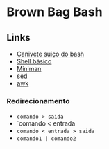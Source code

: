 # Brown Bag Bash

## Links

- [Canivete suiço do bash](http://aurelio.net/shell/canivete/)
- [Shell básico](http://tldp.org/HOWTO/Bash-Prog-Intro-HOWTO.html)
- [Miniman](http://aurelio.net/shell/miniman/)
- [sed](http://aurelio.net/sed/)
- [awk](http://www.grymoire.com/Unix/Awk.html)

### Redirecionamento

- `comando > saida`
- `comando < entrada
- `comando < entrada > saida`
- `comando1 | comando2`

